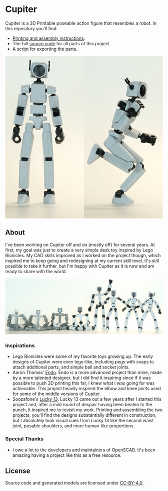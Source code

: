 # Cupiter

Cupiter is a 3D Printable poseable action figure that resembles a robot. In this repository you'll find:
* [Printing and assembly instructions](instructions/README.md).
* The full [source code](src/README.md) for all parts of this project.
* A script for exporting the parts.

![](images/main_image.png)

## About

I've been working on Cupiter off and on (mostly off) for several years. At first, my goal was just to create a very simple desk toy inspired by Lego Bionicles. My CAD skills improved as I worked on the project though, which inspired me to keep going and redesigning at my current skill level. It's still possible to take it further, but I'm happy with Cupiter as it is now and am ready to share with the world.

![](images/progress.png)

### Inspirations

* Lego Bionicles were some of my favorite toys growing up. The early designs of Cupiter were even lego-like, including pegs with snaps to attach additional parts, and simple ball and socket joints.
* Aaron Thomas' [Endo](https://www.toyforge.in/products/endo-the-skeleton). Endo is a more advanced project than mine, made by a more talented designer, but I did find it inspiring since if it was possible to push 3D printing this far, I knew what I was going for was achievable. This project heavily inspired the elbow and knee joints used for some of the middle versions of Cupiter.
* Soozafone's [Lucky 13](https://www.printables.com/model/148367-lucky-13-printable-jointed-figure). Lucky 13 came out a few years after I started this project and, after a mild round of despair having been beaten to the punch, it inspired me to revisit my work. Printing and assembling the two projects, you'll find the designs substantially different in construction, but I absolutely took visual cues from Lucky 13 like the second waist joint, posable shoulders, and more human-like proportions.

### Special Thanks

* I owe a lot to the developers and maintainers of OpenSCAD. It's been amazing having a project like this as a free resource.

## License
Source code and generated models are licensed under [CC-BY-4.0](https://creativecommons.org/licenses/by/4.0/).
